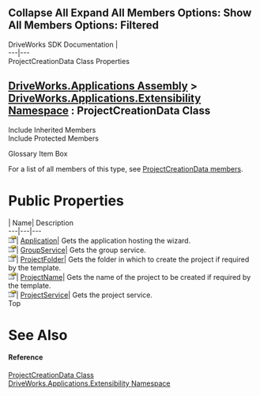 Collapse All Expand All Members Options: Show All  Members Options: Filtered   
---  
DriveWorks SDK Documentation  |   
---|---  
ProjectCreationData Class Properties   
  
[DriveWorks.Applications Assembly](topic13.md) > [DriveWorks.Applications.Extensibility Namespace](topic1995.md) : ProjectCreationData Class  
---  
  
Include Inherited Members    
Include Protected Members    


Glossary Item Box

For a list of all members of this type, see [ProjectCreationData members](topic2133.md).

# Public Properties

| Name| Description  
---|---|---  
![Public Property](dotnetimages/publicProperty.gif)| [Application](topic2139.md)| Gets the application hosting the wizard.   
![Public Property](dotnetimages/publicProperty.gif)| [GroupService](topic2140.md)| Gets the group service.   
![Public Property](dotnetimages/publicProperty.gif)| [ProjectFolder](topic2141.md)| Gets the folder in which to create the project if required by the template.   
![Public Property](dotnetimages/publicProperty.gif)| [ProjectName](topic2142.md)| Gets the name of the project to be created if required by the template.   
![Public Property](dotnetimages/publicProperty.gif)| [ProjectService](topic2143.md)| Gets the project service.   
Top

# See Also

#### Reference

[ProjectCreationData Class](topic2132.md)   
[DriveWorks.Applications.Extensibility Namespace](topic1995.md)


